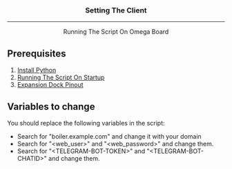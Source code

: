 <h3 align="center">Setting The Client</h3>


---

<p align="center"> Running The Script On Omega Board
    <br> 
</p>  

## Prerequisites  
1. [Install Python](https://docs.onion.io/omega2-docs/installing-and-using-python.html)  
2. [Running The Script On Startup](https://docs.onion.io/omega2-docs/running-a-command-on-boot.html)  
3. [Expansion Dock Pinout](https://docs.onion.io/omega2-docs/expansion-dock.html)  
  
## Variables to change
You should replace the following variables in the script:  
- Search for "boiler.example.com" and change it with your domain 
- Search for "\<web_user>" and "\<web_password>" and change them.  
- Search for "\<TELEGRAM-BOT-TOKEN>" and "\<TELEGRAM-BOT-CHATID>" and change them.